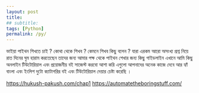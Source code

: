 ```yaml
---
layout: post
title: 
## subtitle: 
tags: [Python]
permalink: /py/
---
```


ভাইয়া পাইথন শিখতে চাই ? কোথা থেকে শিখব ? কেমনে শিখব কিছু বলেন ? 
যারা এরকম আরো অসংখ্য প্রশ্ন নিয়ে রাত দিনের ঘুম হারাম করতেছেন তাদের জন্য আমার পক্ষ থেকে পাইথন শেখার জন্য কিছু গাইডলাইন এখানে আমি কিছু অনলাইন টিউটোরিয়াল এবং প্রয়োজনীয় বই সাজেস্ট করবো আশা করি এগুলো আপনাদের অনেক কাজে দেবে আর হ্যাঁ বাংলা এবং ইংলিশ দুটো ক্যাটাগরির বই এবং টিউটোরিয়াল দেয়ার চেষ্টা করেছি ।

https://hukush-pakush.com/chap1
https://automatetheboringstuff.com/
